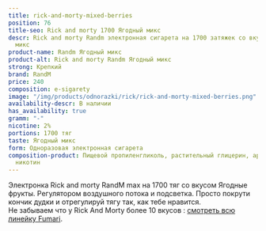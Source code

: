 ```yaml
---
title: rick-and-morty-mixed-berries
position: 76
title-seo: Rick and morty 1700 Ягодный микс
descr: Rick and morty Randm электронная сигарета на 1700 затяжек со вкусом Ягодный
  микс
product-name: Randm Ягодный микс
product-alt: Rick and morty Randm Ягодный микс
strong: Крепкий
brand: RandM
price: 240
composition: e-sigarety
image: "/img/products/odnorazki/rick/rick-and-morty-mixed-berries.png"
availability-descr: В наличии
has_availability: true
gramm: "-"
nicotine: 2%
portions: 1700 тяг
taste: Ягодный микс
form: Одноразовая электронная сигарета
composition-product: Пищевой пропиленгликоль, растительный глицерин, ароматизатор,
  никотин
---
```


Электронка Rick and morty ️RandM max на 1700 тяг со вкусом Ягодные фрукты. Регулятором воздушного потока и подсветка. Просто покрути кончик дудки и отрегулируй тягу так, как тебе нравится.<br>
Не забываем что у Rick And Morty более 10 вкусов : [смотреть всю линейку Fumari](/pods-rick-and-morty).